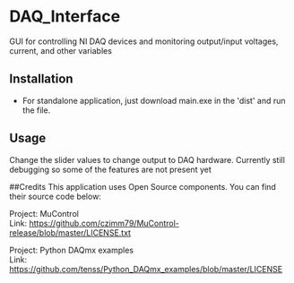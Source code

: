 # DAQ_Interface
GUI for controlling NI DAQ devices and monitoring output/input voltages, current, and other variables

## Installation
- For standalone application, just download main.exe in the 'dist' and run the file.


## Usage
Change the slider values to change output to DAQ hardware. Currently still debugging so some of the features are not present yet

##Credits
This application uses Open Source components. You can find their source code below:

Project: MuControl <br/>
Link: https://github.com/czimm79/MuControl-release/blob/master/LICENSE.txt

Project: Python DAQmx examples <br/>
Link: https://github.com/tenss/Python_DAQmx_examples/blob/master/LICENSE